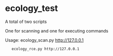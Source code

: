 # ecology_test

A total of two scripts

One for scanning and one for executing commands

Usage: ecology_scan.py http://127.0.0.1

       ecology_rce.py http://127.0.0.1
